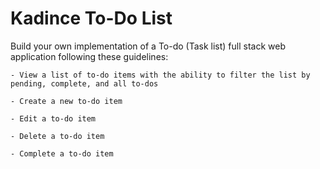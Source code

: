 # Kadince To-Do List

Build your own implementation of a To-do (Task list) full stack web application following these guidelines:

    - View a list of to-do items with the ability to filter the list by pending, complete, and all to-dos

    - Create a new to-do item

    - Edit a to-do item

    - Delete a to-do item

    - Complete a to-do item
